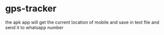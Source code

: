 # gps-tracker
the apk app will get the current location of mobile and save in text file and send it to whatsapp number
